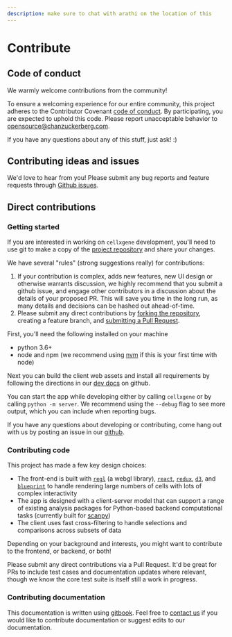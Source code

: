 ```yaml
---
description: make sure to chat with arathi on the location of this
---
```


# Contribute

## Code of conduct

We warmly welcome contributions from the community!

To ensure a welcoming experience for our entire community, this project adheres to the Contributor Covenant [code of conduct](https://github.com/chanzuckerberg/.github/tree/master/CODE_OF_CONDUCT.md). By participating, you are expected to uphold this code. Please report unacceptable behavior to [opensource@chanzuckerberg.com](mailto:opensource@chanzuckerberg.com).

If you have any questions about any of this stuff, just ask! :\)

## Contributing ideas and issues

We'd love to hear from you! Please submit any bug reports and feature requests through [Github issues](https://github.com/chanzuckerberg/cellxgene/issues).

## Direct contributions

### Getting started

If you are interested in working on `cellxgene` development, you'll need to use git to make a copy of the [project repository](https://help.github.com/en/github/collaborating-with-issues-and-pull-requests/working-with-forks) and share your changes.

We have several "rules" \(strong suggestions really\) for contributions:

1. If your contribution is complex, adds new features, new UI design or otherwise warrants discussion, we highly recommend that you submit a github issue, and engage other contributors in a discussion about the details of your proposed PR. This will save you time in the long run, as many details and decisions can be hashed out ahead-of-time.
2. Please submit any direct contributions by [forking the repository](https://help.github.com/en/github/collaborating-with-issues-and-pull-requests/working-with-forks), creating a feature branch, and [submitting a Pull Request](https://help.github.com/en/github/collaborating-with-issues-and-pull-requests/creating-a-pull-request).

First, you'll need the following installed on your machine

* python 3.6+
* node and npm \(we recommend using [nvm](https://github.com/creationix/nvm) if this is your first time with node\)

Next you can build the client web assets and install all requirements by following the directions in our [dev docs](https://github.com/chanzuckerberg/cellxgene/blob/main/dev_docs/developer_guidelines.md#server-dev) on github.

You can start the app while developing either by calling `cellxgene` or by calling `python -m server`. We recommend using the `--debug` flag to see more output, which you can include when reporting bugs.

If you have any questions about developing or contributing, come hang out with us by posting an issue in our [github](https://github.com/chanzuckerberg/cellxgene).

### Contributing code

This project has made a few key design choices:

* The front-end is built with [`regl`](https://github.com/regl-project/regl) \(a webgl library\), [`react`](https://reactjs.org/), [`redux`](https://redux.js.org/), [`d3`](https://github.com/d3/d3), and [`blueprint`](https://blueprintjs.com/docs/#core) to handle rendering large numbers of cells with lots of complex interactivity
* The app is designed with a client-server model that can support a range of existing analysis packages for Python-based backend computational tasks \(currently built for [scanpy](https://github.com/theislab/scanpy)\)
* The client uses fast cross-filtering to handle selections and comparisons across subsets of data

Depending on your background and interests, you might want to contribute to the frontend, or backend, or both!

Please submit any direct contributions via a Pull Request. It'd be great for PRs to include test cases and documentation updates where relevant, though we know the core test suite is itself still a work in progress.

### Contributing documentation

This documentation is written using [gitbook](https://www.gitbook.com/). Feel free to [contact us](mailto:cellxgene@chanzuckerberg.com) if you would like to contribute documentation or suggest edits to our documentation.

